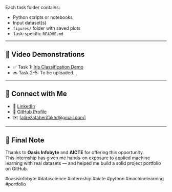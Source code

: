 
Each task folder contains:
- Python scripts or notebooks
- Input dataset(s)
- `figures/` folder with saved plots
- Task-specific `README.md`

---

## 🎥 Video Demonstrations

- ✅ Task 1: [Iris Classification Demo](https://www.linkedin.com/posts/alireza-taheri-a34179164_oasisinfobyte-datascience-internship-activity-7337403407298670592-Mkdk?utm_source=share&utm_medium=member_desktop&rcm=ACoAACcuBYgBEWLCXfRbnnWHGL4C62EC0GYtLP4)
- 🔜 Task 2–5: To be uploaded...

---

## 🔗 Connect with Me

- 🔗 [LinkedIn](https://www.linkedin.com/in/alireza-taheri-a34179164/) 
- 🔗 [GitHub Profile](https://github.com/alireza-taheriF)
- ✉️ [alirezataherifakhr@gmail.com]

---

## 🏁 Final Note

Thanks to **Oasis Infobyte** and **AICTE** for offering this opportunity.  
This internship has given me hands-on exposure to applied machine learning with real datasets — and helped me build a solid project portfolio on GitHub.

#oasisinfobyte #datascience #internship #aicte #python #machinelearning #portfolio
